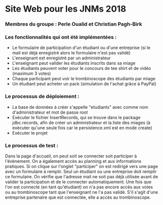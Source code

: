 # Site Web pour les JNMs 2018


### Membres du groupe : Perle Oualid et Christian Pagh-Birk


### Les fonctionnalités qui ont été implémentées :
- Le formulaire de participation d'un étudiant ou d'une entreprise (si le mail est déjà enregistré alors le formulaire n'est pas validé)
- L'enseignant est enregistré par un administrateur
- L'enseignant peut valider les étudiants inscrits dans sa miage
- Les étudiants peuvent voter pour le concours de tee shirt et de vidéo (maximum 3 votes)
- Chaque participant peut voir le trombinoscope des étudiants par miage
- Un étudiant peut acheter un pack (simulation de l'achat grâce à PayPal)


### Le processus de déploiement : 
- La base de données à créer s'appelle "etudiants" avec comme nom d'administrateur et mot de passe root
- Exécuter le fichier InsertRecords, qui se trouve dans le package jdbc.records, afin de créer un administrateur et la liste des miages (à exécuter qu'une seule fois car le persistence.xml est en mode create)
- Exécuter le projet



### Le processus de test : 
Dans la page d'accueil, on peut soit se connecter soit participer à l'évènement. On a également accès au planning et aux informations pratiques.
Si on clique sur l'onglet "participer" on est redirigé vers une page avec un formulaire à remplir. Seul un étudiant ou une entreprise doit remplir ce formulaire.
On vérifie que l'adresse mail ne soit pas déjà utilisée avant de valider la participation et de le connecter automatiquement.
Une fois que l'on est connecté (en tant qu'étudiant) on n'a pas encore accès aux votes ou au trombinoscope tant que l'enseignant ne l'a pas validé.
S'il s'agit d'une entreprise partenaire que est connectée, elle a accès au trombinoscope.
